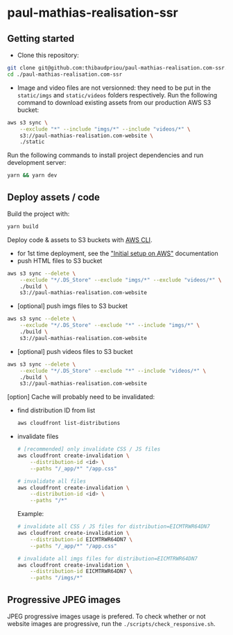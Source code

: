 # paul-mathias-realisation-ssr

## Getting started

- Clone this repository:

```sh
git clone git@github.com:thibaudpriou/paul-mathias-realisation.com-ssr.git
cd ./paul-mathias-realisation.com-ssr
```

- Image and video files are not versionned: they need to be put in the `static/imgs` and `static/videos` folders respectively. Run the following command to download existing assets from our production AWS S3 bucket:

```sh
aws s3 sync \
    --exclude "*" --include "imgs/*" --include "videos/*" \
    s3://paul-mathias-realisation.com-website \
    ./static
```

Run the following commands to install project dependencies and run development server:

```sh
yarn && yarn dev
```

## Deploy assets / code

Build the project with:

```sh
yarn build
```

Deploy code & assets to S3 buckets with [AWS CLI](https://docs.aws.amazon.com/cli/latest/userguide/cli-chap-getting-started.html). 
- for 1st time deployment, see the ["Initial setup on AWS"](./AWS_SETUP.md) documentation
- push HTML files to S3 bucket

```sh
aws s3 sync --delete \
    --exclude "*/.DS_Store" --exclude "imgs/*" --exclude "videos/*" \
    ./build \
    s3://paul-mathias-realisation.com-website
```

- [optional] push imgs files to S3 bucket

```sh
aws s3 sync --delete \
    --exclude "*/.DS_Store" --exclude "*" --include "imgs/*" \
    ./build \
    s3://paul-mathias-realisation.com-website
```

- [optional] push videos files to S3 bucket

```sh
aws s3 sync --delete \
    --exclude "*/.DS_Store" --exclude "*" --include "videos/*" \
    ./build \
    s3://paul-mathias-realisation.com-website
```

[option] Cache will probably need to be invalidated:

- find distribution ID from list
    ```sh
    aws cloudfront list-distributions
    ```

- invalidate files
    ```sh
    # [recommended] only invalidate CSS / JS files
    aws cloudfront create-invalidation \
        --distribution-id <id> \
        --paths "/_app/*" "/app.css"

    # invalidate all files
    aws cloudfront create-invalidation \
        --distribution-id <id> \
        --paths "/*"
    ```

    Example:

    ```sh
    # invalidate all CSS / JS files for distribution=EICMTRWR64DN7
    aws cloudfront create-invalidation \
        --distribution-id EICMTRWR64DN7 \
        --paths "/_app/*" "/app.css"

    # invalidate all imgs files for distribution=EICMTRWR64DN7
    aws cloudfront create-invalidation \
        --distribution-id EICMTRWR64DN7 \
        --paths "/imgs/*"
    ```

## Progressive JPEG images

JPEG progressive images usage is prefered. To check whether or not website images are progressive, run the `./scripts/check_responsive.sh`.
